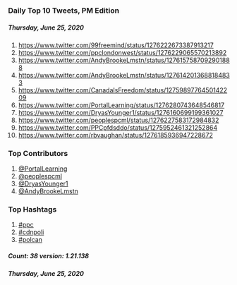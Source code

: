 ### Daily Top 10 Tweets, PM Edition
##### Thursday, June 25, 2020
 1) https://www.twitter.com/99freemind/status/1276222673387913217
 2) https://www.twitter.com/ppclondonwest/status/1276229065570213892
 3) https://www.twitter.com/AndyBrookeLmstn/status/1276157587092901888
 4) https://www.twitter.com/AndyBrookeLmstn/status/1276142013688184833
 5) https://www.twitter.com/CanadaIsFreedom/status/1275989776450142209
 6) https://www.twitter.com/PortalLearning/status/1276280743648546817
 7) https://www.twitter.com/DryasYounger1/status/1276160699199361027
 8) https://www.twitter.com/peoplespcml/status/1276227583172984832
 9) https://www.twitter.com/PPCpfdsddo/status/1275952461321252864
10) https://www.twitter.com/rbvaughan/status/1276185936947228672

### Top Contributors
  1) [@PortalLearning](https://www.twitter.com/PortalLearning)
  2) [@peoplespcml](https://www.twitter.com/peoplespcml)
  3) [@DryasYounger1](https://www.twitter.com/DryasYounger1)
  4) [@AndyBrookeLmstn](https://www.twitter.com/AndyBrookeLmstn)


### Top Hashtags

  1) [#ppc](https://www.twitter.com/hashtag/ppc)
  2) [#cdnpoli](https://www.twitter.com/hashtag/cdnpoli)
  3) [#polcan](https://www.twitter.com/hashtag/polcan)

##### Count: 38	version: 1.21.138
##### Thursday, June 25, 2020

